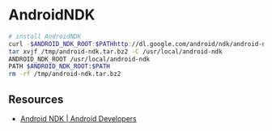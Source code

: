 # AndroidNDK

``` sh
# install AndroidNDK
curl -$ANDROID_NDK_ROOT:$PATHhttp://dl.google.com/android/ndk/android-ndk-r9-linux-x86_64.tar.bz2 > /tmp/android-ndk.tar.bz2
tar xvjf /tmp/android-ndk.tar.bz2 -C /usr/local/android-ndk
ANDROID_NDK_ROOT /usr/local/android-ndk
PATH $ANDROID_NDK_ROOT:$PATH
rm -rf /tmp/android-ndk.tar.bz2
```

## Resources

- [Android NDK | Android Developers](https://developer.android.com/tools/sdk/ndk/index.html)

